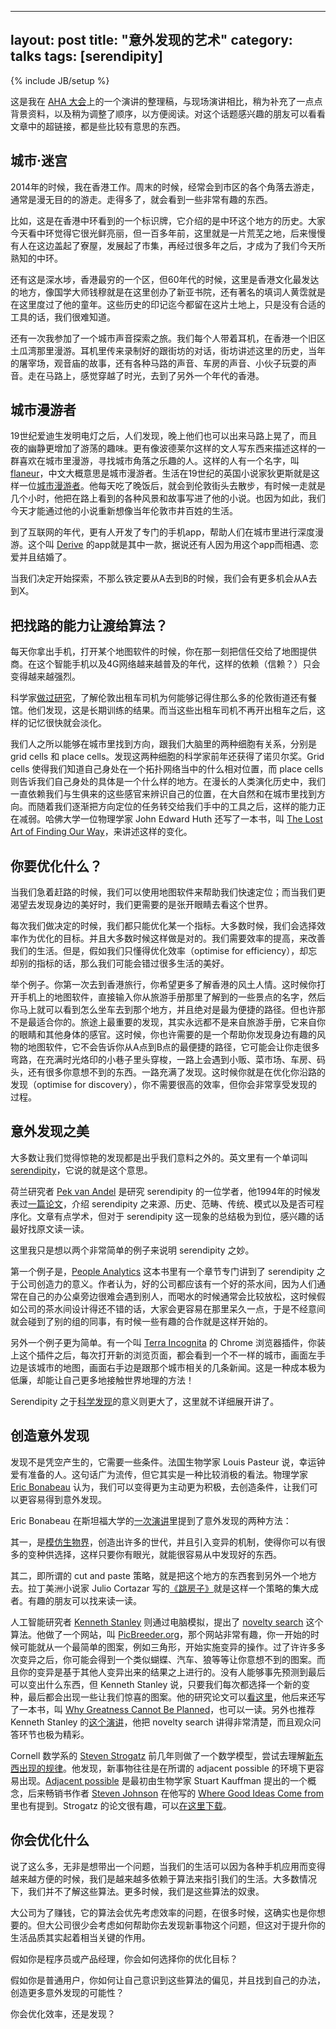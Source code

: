 
---
layout: post
title: "意外发现的艺术"
category: talks
tags: [serendipity]
---
{% include JB/setup %}


这是我在 [AHA 大会](http://aha.odd-e.com)上的一个演讲的整理稿，与现场演讲相比，稍为补充了一点点背景资料，以及稍为调整了顺序，以方便阅读。对这个话题感兴趣的朋友可以看看文章中的超链接，都是些比较有意思的东西。




## 城市·迷宫

2014年的时候，我在香港工作。周末的时候，经常会到市区的各个角落去游走，通常是漫无目的的游走。走得多了，就会看到一些非常有趣的东西。

比如，这是在香港中环看到的一个标识牌，它介绍的是中环这个地方的历史。大家今天看中环觉得它很光鲜亮丽，但一百多年前，这里就是一片荒芜之地，后来慢慢有人在这边盖起了寮屋，发展起了市集，再经过很多年之后，才成为了我们今天所熟知的中环。

还有这是深水埗，香港最穷的一个区，但60年代的时候，这里是香港文化最发达的地方，像国学大师钱穆就是在这里创办了新亚书院，还有著名的填词人黄霑就是在这里度过了他的童年。这些历史的印记迄今都留在这片土地上，只是没有合适的工具的话，我们很难知道。

还有一次我参加了一个城市声音探索之旅。我们每个人带着耳机，在香港一个旧区土瓜湾那里漫游。耳机里传来录制好的跟街坊的对话，街坊讲述这里的历史，当年的屠宰场，观音庙的故事，还有各种马路的声音、车房的声音、小伙子玩耍的声音。走在马路上，感觉穿越了时光，去到了另外一个年代的香港。




## 城市漫游者

19世纪爱迪生发明电灯之后，人们发现，晚上他们也可以出来马路上晃了，而且夜的幽静更增加了游荡的趣味。更有像波德莱尔这样的文人写东西来描述这样的一群喜欢在城市里漫游，寻找城市角落之乐趣的人。这样的人有一个名字，叫 [flaneur](https://en.wikipedia.org/wiki/flaneur)，中文大概意思是城市漫游者。生活在19世纪的英国小说家狄更斯就是这样一位[城市漫游者](https://umpsychogeography.wordpress.com/the-writer-as-walker/charles-dickens/)。他每天吃了晚饭后，就会到伦敦街头去散步，有时候一走就是几个小时，他把在路上看到的各种风景和故事写进了他的小说。也因为如此，我们今天才能通过他的小说重新想像当年伦敦市井百姓的生活。

到了互联网的年代，更有人开发了专门的手机app，帮助人们在城市里进行深度漫游。这个叫 [Derive](http://deriveapp.com) 的app就是其中一款，据说还有人因为用这个app而相遇、恋爱并且结婚了。


当我们决定开始探索，不那么铁定要从A去到B的时候，我们会有更多机会从A去到X。


## 把找路的能力让渡给算法？

每天你拿出手机，打开某个地图软件的时候，你在那一刻把信任交给了地图提供商。在这个智能手机以及4G网络越来越普及的年代，这样的依赖（信赖？）只会变得越来越强烈。

科学家[做过研究](http://www.scientificamerican.com/article/london-taxi-memory/)，了解伦敦出租车司机为何能够记得住那么多的伦敦街道还有餐馆。他们发现，这是长期训练的结果。而当这些出租车司机不再开出租车之后，这样的记忆很快就会淡化。

我们人之所以能够在城市里找到方向，跟我们大脑里的两种细胞有关系，分别是 grid cells 和 place cells。发现这两种细胞的科学家前年还获得了诺贝尔奖。Grid cells 使得我们知道自己身处在一个拓扑网络当中的什么相对位置，而 place cells 则告诉我们自己身处的具体是一个什么样的地方。在漫长的人类演化历史中，我们一直依赖我们与生俱来的这些感官来辨识自己的位置，在大自然和在城市里找到方向。而随着我们逐渐把方向定位的任务转交给我们手中的工具之后，这样的能力正在减弱。哈佛大学一位物理学家 John Edward Huth 还写了一本书，叫 [The Lost Art of Finding Our Way](http://www.amazon.com/Lost-Art-Finding-Our-Way/dp/0674088077/)，来讲述这样的变化。


## 你要优化什么？

当我们急着赶路的时候，我们可以使用地图软件来帮助我们快速定位；而当我们更渴望去发现身边的美好时，我们更需要的是张开眼睛去看这个世界。

每次我们做决定的时候，我们都只能优化某一个指标。大多数时候，我们会选择效率作为优化的目标。并且大多数时候这样做是对的。我们需要效率的提高，来改善我们的生活。但是，假如我们只懂得优化效率（optimise for efficiency），却忘却别的指标的话，那么我们可能会错过很多生活的美好。

举个例子。你第一次去到香港旅行，你希望更多了解香港的风土人情。这时候你打开手机上的地图软件，直接输入你从旅游手册那里了解到的一些景点的名字，然后你马上就可以看到怎么坐车去到那个地方，并且绝对是最为便捷的路径。但也许那不是最适合你的。旅途上最重要的发现，其实永远都不是来自旅游手册，它来自你的眼睛和其他身体的感官。这时候，你也许需要的是一个帮助你发现身边有趣的风物的地图软件，它不会告诉你从A点到B点的最便捷的路径，它可能会让你走很多弯路，在充满时光烙印的小巷子里头穿梭，一路上会遇到小贩、菜市场、车房、码头，还有很多你意想不到的东西。一路充满了发现。这时候你就是在优化你沿路的发现（optimise for discovery），你不需要很高的效率，但你会非常享受发现的过程。



## 意外发现之美


大多数让我们觉得惊艳的发现都是出乎我们意料之外的。英文里有一个单词叫 
 [serendipity](https://en.wikipedia.org/wiki/Serendipity)，它说的就是这个意思。

荷兰研究者 [Pek van Andel](https://scholar.google.com/scholar?hl=en&q=Pek+van+Andel&btnG=) 是研究 serendipity 的一位学者，他1994年的时候发表过[一篇论文](http://bjps.oxfordjournals.org/content/45/2/631.short)，介绍 serendipity 之来源、历史、范畴、传统、模式以及是否可程序化。文章有点学术，但对于 serendipity 这一现象的总结极为到位，感兴趣的话最好找原文读一读。

这里我只是想以两个非常简单的例子来说明 serendipity 之妙。

第一个例子是，[People Analytics](http://www.amazon.com/People-Analytics-Technology-Transform-Business/dp/0133158314/ref=sr_1_1?) 这本书里有一个章节专门讲到了 serendipity 之于公司创造力的意义。作者认为，好的公司都应该有一个好的茶水间，因为人们通常在自己的办公桌旁边很难会遇到别人，而喝水的时候通常会比较放松，这时候假如公司的茶水间设计得还不错的话，大家会更容易在那里呆久一点，于是不经意间就会碰到了别的组的同事，有时候一些有趣的合作就是这样开始的。

另外一个例子更为简单。有一个叫 [Terra Incognita](http://www.tonyyet.com/archives/1331) 的 Chrome 浏览器插件，你装上这个插件之后，每次打开新的浏览页面，都会看到一个不一样的城市，画面左手边是该城市的地图，画面右手边是跟那个城市相关的几条新闻。这是一种成本极为低廉，却能让自己更多地接触世界地理的方法！

Serendipity 之于[科学发现](http://www.bbc.co.uk/radio4/science/serendipity.shtml)的意义则更大了，这里就不详细展开讲了。


## 创造意外发现




发现不是凭空产生的，它需要一些条件。法国生物学家 Louis Pasteur 说，幸运钟爱有准备的人。这句话广为流传，但它其实是一种比较消极的看法。物理学家 [Eric Bonabeau](http://www.icosystem.com/about-us/management-team/bonabeau/) 认为，我们可以变得更为主动更为积极，去创造条件，让我们可以更容易得到意外发现。

Eric Bonabeau 在斯坦福大学的[一次演讲](https://youtu.be/u7hQO5tjqAE)里提到了意外发现的两种方法：

其一，是[模仿生物界](http://www.theatlantic.com/technology/archive/2011/03/how-evolution-helps-us-when-it-comes-to-making-decisions/72883/)，创造出许多的世代，并且引入变异的机制，使得你可以有很多的变种供选择，这样只要你有眼光，就能很容易从中发现好的东西。

其二，即所谓的 cut and paste 策略，就是把这个地方的东西套到另外一个地方去。拉丁美洲小说家 Julio Cortazar 写的[《跳房子》](https://book.douban.com/subject/2969263/)就是这样一个策略的集大成者。有趣的朋友可以找来读一读。

人工智能研究者 [Kenneth Stanley](http://www.cs.ucf.edu/~kstanley/) 则通过电脑模拟，提出了 [novelty search](http://eplex.cs.ucf.edu/noveltysearch/userspage/) 这个算法。他做了一个网站，叫 [PicBreeder.org](http://PicBreeder.org)，那个网站非常有趣，你一开始的时候可能就从一个最简单的图案，例如三角形，开始实施变异的操作。过了许许多多次变异之后，你可能会得到一个类似蝴蝶、汽车、狼等等让你意想不到的图案。而且你的变异是基于其他人变异出来的结果之上进行的。没有人能够事先预测到最后可以变出什么东西，但 Kenneth Stanley 说，只要我们每次都选择一个新的变种，最后都会出现一些让我们惊喜的图案。他的研究论文可以[看这里](http://eplex.cs.ucf.edu/publications/2008/lehman-alife08)，他后来还写了一本书，叫 [Why Greatness Cannot Be Planned](http://www.amazon.com/Why-Greatness-Cannot-Planned-Objective/dp/3319155237/)，也可以一读。另外也推荐 Kenneth Stanley 的[这个演讲](http://www.youtube.com/watch?v=JlSLJ8ciHDE)，他把 novelty search 讲得非常清楚，而且观众问答环节也极为精彩。

Cornell 数学系的 [Steven Strogatz](http://www.stevenstrogatz.com/) 前几年则做了一个数学模型，尝试去理解[新东西出现的规律](https://www.washingtonpost.com/news/speaking-of-science/wp/2014/08/01/the-mathematics-of-discovering-new-things/)。他发现，新事物往往是在所谓的 adjacent possible 的环境下更容易出现。[Adjacent possible](https://www.edge.org/conversation/stuart_a_kauffman-the-adjacent-possible) 是最初由生物学家 Stuart Kauffman 提出的一个概念，后来畅销书作者 [Steven Johnson](https://en.wikipedia.org/wiki/Steven_Johnson_%28author%29) 在他写的 [Where Good Ideas Come from](http://www.amazon.com/Where-Good-Ideas-Steven-Johnson/dp/1594485380/ref=sr_1_1) 里也有提到。Strogatz 的论文很有趣，可以[在这里下载](https://static.squarespace.com/static/5436e695e4b07f1e91b30155/t/54452c27e4b048c830a39b6d/1413819431608/the-dynamics-of-correlated-novelties.pdf)。




## 你会优化什么

说了这么多，无非是想带出一个问题，当我们的生活可以因为各种手机应用而变得越来越方便的时候，我们是越来越多依赖于算法来指引我们的生活。大多数情况下，我们并不了解这些算法。更多时候，我们是这些算法的奴隶。

大公司为了赚钱，它的算法会优先考虑效率的问题，在很多时候，这确实也是你想要的。但大公司很少会考虑如何帮助你去发现新事物这个问题，但这对于提升你的生活品质其实起着相当关键的作用。

假如你是程序员或产品经理，你会如何选择你的优化目标？

假如你是普通用户，你如何让自己意识到这些算法的偏见，并且找到自己的办法，创造更多意外发现的可能性？

你会优化效率，还是发现？